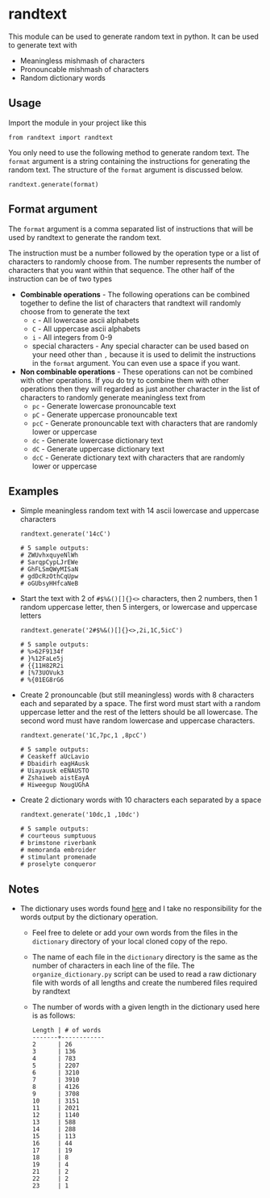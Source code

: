 # randtext

This module can be used to generate random text in python. It can be used to generate text with
- Meaningless mishmash of characters
- Pronouncable mishmash of characters
- Random dictionary words

## Usage

Import the module in your project like this

```
from randtext import randtext
```

You only need to use the following method to generate random text. The `format` argument is a string containing the instructions for generating the random text. The structure of the `format` argument is discussed below.

```
randtext.generate(format)
```

## Format argument

The `format` argument is a comma separated list of instructions that will be used by randtext to generate the random text. 

The instruction must be a number followed by the operation type or a list of characters to randomly choose from. The number represents the number of characters that you want within that sequence. The other half of the instruction can be of two types
- **Combinable operations** - The following operations can be combined together to define the list of characters that randtext will randomly choose from to generate the text
    - `c` - All lowercase ascii alphabets
    - `C` - All uppercase ascii alphabets
    - `i` - All integers from 0-9
    - special characters - Any special character can be used based on your need other than `,` because it is used to delimit the instructions in the `format` argument. You can even use a space if you want.
- **Non combinable operations** - These operations can not be combined with other operations. If you do try to combine them with other operations then they will regarded as just another character in the list of characters to randomly generate meaningless text from
    - `pc` - Generate lowercase pronouncable text
    - `pC` - Generate uppercase pronouncable text
    - `pcC` - Generate pronouncable text with characters that are randomly lower or uppercase
    - `dc` - Generate lowercase dictionary text
    - `dC` - Generate uppercase dictionary text
    - `dcC` - Generate dictionary text with characters that are randomly lower or uppercase

## Examples

- Simple meaningless random text with 14 ascii lowercase and uppercase characters

    ```
    randtext.generate('14cC')

    # 5 sample outputs:
    # ZWUvhxquyeNlWh
    # SarqpCypLJrEWe
    # GhFLSmQWyMISaN
    # gdDcRzOthCqUpw
    # oGUbsyHHfcaNeB
    ```
- Start the text with 2 of `#$%&()[]{}<>` characters, then 2 numbers, then 1 random uppercase letter, then 5 intergers, or lowercase and uppercase letters

    ```
    randtext.generate('2#$%&()[]{}<>,2i,1C,5icC')

    # 5 sample outputs:
    # %>62F9134f
    # }%12FaLe5j
    # {{11H82R2i
    # [%73UOVuk3
    # %{01EG8rG6 
    ```
- Create 2 pronouncable (but still meaningless) words with 8 characters each and separated by a space. The first word must start with a random uppercase letter and the rest of the letters should be all lowercase. The second word must have random lowercase and uppercase characters.

    ```
    randtext.generate('1C,7pc,1 ,8pcC')

    # 5 sample outputs:
    # Ceaskeff aUcLavio
    # Dbaidirh eagHAusk
    # Uiayausk eENAUSTO
    # Zshaiweb aistEayA
    # Hiweegup NougUGhA
    ```
- Create 2 dictionary words with 10 characters each separated by a space

    ```
    randtext.generate('10dc,1 ,10dc')

    # 5 sample outputs:
    # courteous sumptuous
    # brimstone riverbank
    # memoranda embroider
    # stimulant promenade
    # proselyte conqueror
    ```

## Notes

- The dictionary uses words found [here](http://svnweb.freebsd.org/csrg/share/dict/words?view=co&content-type=text/plain) and I take no responsibility for the words output by the dictionary operation. 
    - Feel free to delete or add your own words from the files in the `dictionary` directory of your local cloned copy of the repo.
    - The name of each file in the `dictionary` directory is the same as the number of characters in each line of the file. The `organize_dictionary.py` script can be used to read a raw dictionary file with words of all lengths and create the numbered files required by randtext
    - The number of words with a given length in the dictionary used here is as follows:
        
        ```
        Length | # of words
        -------+------------
        2      | 26
        3      | 136
        4      | 783
        5      | 2207
        6      | 3210
        7      | 3910
        8      | 4126
        9      | 3708
        10     | 3151
        11     | 2021
        12     | 1140
        13     | 588
        14     | 288
        15     | 113
        16     | 44
        17     | 19
        18     | 8
        19     | 4
        21     | 2
        22     | 2
        23     | 1

        ```
